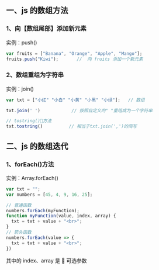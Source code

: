 ## 一、js 的数组方法

### 1、向【数组尾部】添加新元素

实例：push()

```JavaScript
var fruits = ["Banana", "Orange", "Apple", "Mango"];
fruits.push("Kiwi");       //  向 fruits 添加一个新元素
```

### 2、数组重组为字符串

实例：join()

```JavaScript
var txt = ["小红" "小白" "小黄" "小黑" "小绿"];   // 数组

txt.join(' ')            // 按照自定义的" "重组成为一个字符串

// tostring()🍗方法
txt.tostring()          // 相当于txt.join(',')的简写
```

## 二、js 的数组迭代

### 1、forEach()方法

实例：Array.forEach()

```JavaScript
var txt = "";
var numbers = [45, 4, 9, 16, 25];

// 普通函数
numbers.forEach(myFunction);
function myFunction(value, index, array) {
  txt = txt + value + "<br>";
}
// 箭头函数
numbers.forEach(value => {
  txt = txt + value + "<br>";
})
```

其中的 index、array 是 🍗 可选参数